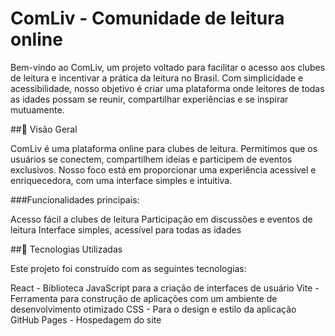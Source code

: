 # ComLiv - Comunidade de leitura online

Bem-vindo ao ComLiv, um projeto voltado para facilitar o acesso aos clubes de leitura e incentivar a prática da leitura no Brasil. Com simplicidade e acessibilidade, nosso objetivo é criar uma plataforma onde leitores de todas as idades possam se reunir, compartilhar experiências e se inspirar mutuamente.

##🔖 Visão Geral

ComLiv é uma plataforma online para clubes de leitura. Permitimos que os usuários se conectem, compartilhem ideias e participem de eventos exclusivos. Nosso foco está em proporcionar uma experiência acessível e enriquecedora, com uma interface simples e intuitiva.

###Funcionalidades principais:

Acesso fácil a clubes de leitura
Participação em discussões e eventos de leitura
Interface simples, acessível para todas as idades

##🚀 Tecnologias Utilizadas

Este projeto foi construído com as seguintes tecnologias:

React - Biblioteca JavaScript para a criação de interfaces de usuário
Vite - Ferramenta para construção de aplicações com um ambiente de desenvolvimento otimizado
CSS - Para o design e estilo da aplicação
GitHub Pages - Hospedagem do site
